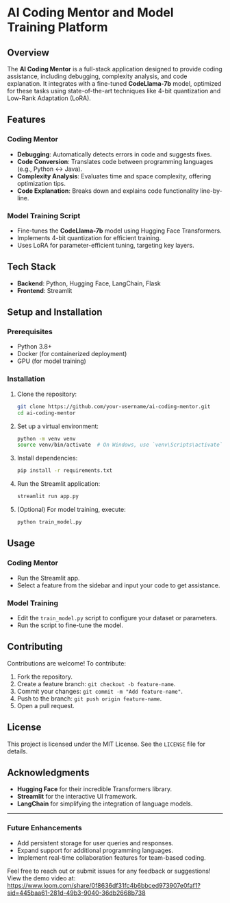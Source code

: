 # AI Coding Mentor and Model Training Platform

## Overview

The **AI Coding Mentor** is a full-stack application designed to provide coding assistance, including debugging, complexity analysis, and code explanation. It integrates with a fine-tuned **CodeLlama-7b** model, optimized for these tasks using state-of-the-art techniques like 4-bit quantization and Low-Rank Adaptation (LoRA).

## Features

### Coding Mentor
- **Debugging**: Automatically detects errors in code and suggests fixes.
- **Code Conversion**: Translates code between programming languages (e.g., Python ↔ Java).
- **Complexity Analysis**: Evaluates time and space complexity, offering optimization tips.
- **Code Explanation**: Breaks down and explains code functionality line-by-line.

### Model Training Script
- Fine-tunes the **CodeLlama-7b** model using Hugging Face Transformers.
- Implements 4-bit quantization for efficient training.
- Uses LoRA for parameter-efficient tuning, targeting key layers.

## Tech Stack
- **Backend**: Python, Hugging Face, LangChain, Flask
- **Frontend**: Streamlit

## Setup and Installation

### Prerequisites
- Python 3.8+
- Docker (for containerized deployment)
- GPU (for model training)

### Installation
1. Clone the repository:
   ```bash
   git clone https://github.com/your-username/ai-coding-mentor.git
   cd ai-coding-mentor
   ```

2. Set up a virtual environment:
   ```bash
   python -m venv venv
   source venv/bin/activate  # On Windows, use `venv\Scripts\activate`
   ```

3. Install dependencies:
   ```bash
   pip install -r requirements.txt
   ```

4. Run the Streamlit application:
   ```bash
   streamlit run app.py
   ```

5. (Optional) For model training, execute:
   ```bash
   python train_model.py
   ```

## Usage

### Coding Mentor
- Run the Streamlit app.
- Select a feature from the sidebar and input your code to get assistance.

### Model Training
- Edit the `train_model.py` script to configure your dataset or parameters.
- Run the script to fine-tune the model.

## Contributing

Contributions are welcome! To contribute:
1. Fork the repository.
2. Create a feature branch: `git checkout -b feature-name`.
3. Commit your changes: `git commit -m "Add feature-name"`.
4. Push to the branch: `git push origin feature-name`.
5. Open a pull request.

## License

This project is licensed under the MIT License. See the `LICENSE` file for details.

## Acknowledgments

- **Hugging Face** for their incredible Transformers library.
- **Streamlit** for the interactive UI framework.
- **LangChain** for simplifying the integration of language models.

---

### Future Enhancements

- Add persistent storage for user queries and responses.
- Expand support for additional programming languages.
- Implement real-time collaboration features for team-based coding.

Feel free to reach out or submit issues for any feedback or suggestions!
View the demo video at: https://www.loom.com/share/0f8636df31fc4b6bbced973907e0faf1?sid=445baa61-281d-49b3-9040-36db2668b738
